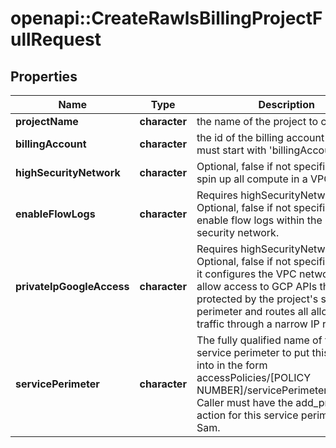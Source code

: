 # openapi::CreateRawlsBillingProjectFullRequest


## Properties
Name | Type | Description | Notes
------------ | ------------- | ------------- | -------------
**projectName** | **character** | the name of the project to create | 
**billingAccount** | **character** | the id of the billing account to use, must start with &#39;billingAccounts/&#39; | 
**highSecurityNetwork** | **character** | Optional, false if not specified. If true, spin up all compute in a VPC network. | [optional] 
**enableFlowLogs** | **character** | Requires highSecurityNetwork &#x3D; true. Optional, false if not specified. If true, enable flow logs within the high security network. | [optional] 
**privateIpGoogleAccess** | **character** | Requires highSecurityNetwork &#x3D; true. Optional, false if not specified. If true, it configures the VPC network to only allow access to GCP APIs that are protected by the project&#39;s service perimeter and routes all allowed API traffic through a narrow IP range. | [optional] 
**servicePerimeter** | **character** | The fully qualified name of the GCP service perimeter to put this project into in the form accessPolicies/[POLICY NUMBER]/servicePerimeters/[NAME]. Caller must have the add_project action for this service perimeter in Sam. | [optional] 


